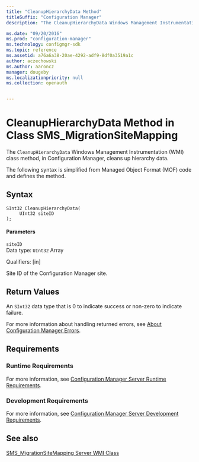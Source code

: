 ```yaml
---
title: "CleanupHierarchyData Method"
titleSuffix: "Configuration Manager"
description: "The CleanupHierarchyData Windows Management Instrumentation (WMI) class method cleans up hierarchy data." 

ms.date: "09/20/2016"
ms.prod: "configuration-manager"
ms.technology: configmgr-sdk
ms.topic: reference
ms.assetid: a76a6a38-20ae-4292-adf9-8df0a3519a1c
author: aczechowski
ms.author: aaroncz
manager: dougeby
ms.localizationpriority: null
ms.collection: openauth


---
```

# CleanupHierarchyData Method in Class SMS_MigrationSiteMapping
The `CleanupHierarchyData` Windows Management Instrumentation (WMI) class method, in Configuration Manager, cleans up hierarchy data.  

 The following syntax is simplified from Managed Object Format (MOF) code and defines the method.  

## Syntax  

```  
SInt32 CleanupHierarchyData(  
     UInt32 siteID   
);  
```  

#### Parameters  
 `siteID`  
 Data type: `UInt32` Array  

 Qualifiers: [in]  

 Site ID of the Configuration Manager site.  

## Return Values  
 An  `SInt32` data type that is 0 to indicate success or non-zero to indicate failure.  

 For more information about handling returned errors, see [About Configuration Manager Errors](../../../../develop/core/understand/about-configuration-manager-errors.md).  

## Requirements  

### Runtime Requirements  
 For more information, see [Configuration Manager Server Runtime Requirements](../../../../develop/core/reqs/server-runtime-requirements.md).  

### Development Requirements  
 For more information, see [Configuration Manager Server Development Requirements](../../../../develop/core/reqs/server-development-requirements.md).  

## See also

[SMS_MigrationSiteMapping Server WMI Class](../../../../develop/reference/core/migration/sms_migrationsitemapping-server-wmi-class.md)
